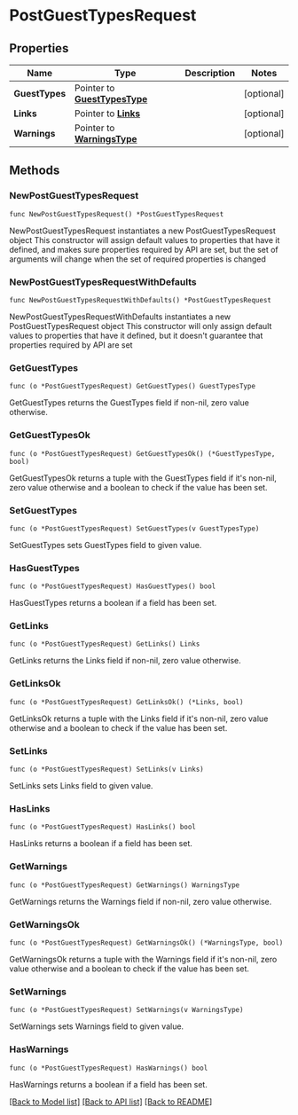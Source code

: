 # PostGuestTypesRequest

## Properties

Name | Type | Description | Notes
------------ | ------------- | ------------- | -------------
**GuestTypes** | Pointer to [**GuestTypesType**](GuestTypesType.md) |  | [optional] 
**Links** | Pointer to [**Links**](Links.md) |  | [optional] 
**Warnings** | Pointer to [**WarningsType**](WarningsType.md) |  | [optional] 

## Methods

### NewPostGuestTypesRequest

`func NewPostGuestTypesRequest() *PostGuestTypesRequest`

NewPostGuestTypesRequest instantiates a new PostGuestTypesRequest object
This constructor will assign default values to properties that have it defined,
and makes sure properties required by API are set, but the set of arguments
will change when the set of required properties is changed

### NewPostGuestTypesRequestWithDefaults

`func NewPostGuestTypesRequestWithDefaults() *PostGuestTypesRequest`

NewPostGuestTypesRequestWithDefaults instantiates a new PostGuestTypesRequest object
This constructor will only assign default values to properties that have it defined,
but it doesn't guarantee that properties required by API are set

### GetGuestTypes

`func (o *PostGuestTypesRequest) GetGuestTypes() GuestTypesType`

GetGuestTypes returns the GuestTypes field if non-nil, zero value otherwise.

### GetGuestTypesOk

`func (o *PostGuestTypesRequest) GetGuestTypesOk() (*GuestTypesType, bool)`

GetGuestTypesOk returns a tuple with the GuestTypes field if it's non-nil, zero value otherwise
and a boolean to check if the value has been set.

### SetGuestTypes

`func (o *PostGuestTypesRequest) SetGuestTypes(v GuestTypesType)`

SetGuestTypes sets GuestTypes field to given value.

### HasGuestTypes

`func (o *PostGuestTypesRequest) HasGuestTypes() bool`

HasGuestTypes returns a boolean if a field has been set.

### GetLinks

`func (o *PostGuestTypesRequest) GetLinks() Links`

GetLinks returns the Links field if non-nil, zero value otherwise.

### GetLinksOk

`func (o *PostGuestTypesRequest) GetLinksOk() (*Links, bool)`

GetLinksOk returns a tuple with the Links field if it's non-nil, zero value otherwise
and a boolean to check if the value has been set.

### SetLinks

`func (o *PostGuestTypesRequest) SetLinks(v Links)`

SetLinks sets Links field to given value.

### HasLinks

`func (o *PostGuestTypesRequest) HasLinks() bool`

HasLinks returns a boolean if a field has been set.

### GetWarnings

`func (o *PostGuestTypesRequest) GetWarnings() WarningsType`

GetWarnings returns the Warnings field if non-nil, zero value otherwise.

### GetWarningsOk

`func (o *PostGuestTypesRequest) GetWarningsOk() (*WarningsType, bool)`

GetWarningsOk returns a tuple with the Warnings field if it's non-nil, zero value otherwise
and a boolean to check if the value has been set.

### SetWarnings

`func (o *PostGuestTypesRequest) SetWarnings(v WarningsType)`

SetWarnings sets Warnings field to given value.

### HasWarnings

`func (o *PostGuestTypesRequest) HasWarnings() bool`

HasWarnings returns a boolean if a field has been set.


[[Back to Model list]](../README.md#documentation-for-models) [[Back to API list]](../README.md#documentation-for-api-endpoints) [[Back to README]](../README.md)


